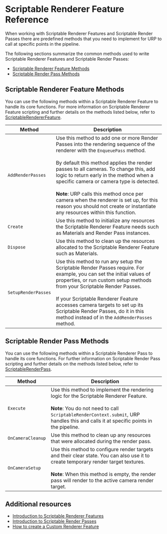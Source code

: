 # Scriptable Renderer Feature Reference

When working with Scriptable Renderer Features and Scriptable Render Passes there are predefined methods that you need to implement for URP to call at specific points in the pipeline.
 
The following sections summarize the common methods used to write Scriptable Renderer Features and Scriptable Render Passes:

* [Scriptable Renderer Feature Methods](#scriptable-renderer-feature-methods)
* [Scriptable Render Pass Methods](#scriptable-render-pass-methods)

## Scriptable Renderer Feature Methods

You can use the following methods within a Scriptable Renderer Feature to handle its core functions. For more information on Scriptable Renderer Feature scripting and further details on the methods listed below, refer to [ScriptableRendererFeature](xref:UnityEngine.Rendering.Universal.ScriptableRendererFeature).

| **Method** | **Description** |
| ---------- | --------------- |
| `AddRenderPasses` | Use this method to add one or more Render Passes into the rendering sequence of the renderer with the `EnqueuePass` method.<br/><br/>By default this method applies the render passes to all cameras. To change this, add logic to return early in the method when a specific camera or camera type is detected.<br/><br/>**Note**: URP calls this method once per camera when the renderer is set up, for this reason you should not create or instantiate any resources within this function. |
| `Create` | Use this method to initialize any resources the Scriptable Renderer Feature needs such as Materials and Render Pass instances. |
| `Dispose` | Use this method to clean up the resources allocated to the Scriptable Renderer Feature such as Materials. |
| `SetupRenderPasses` | Use this method to run any setup the Scriptable Render Passes require. For example, you can set the initial values of properties, or run custom setup methods from your Scriptable Render Passes.<br/><br/>If your Scriptable Renderer Feature accesses camera targets to set up its Scriptable Render Passes, do it in this method instead of in the `AddRenderPasses` method. |

## Scriptable Render Pass Methods

You can use the following methods within a Scriptable Renderer Pass to handle its core functions. For further information on Scriptable Render Pass scripting and further details on the methods listed below, refer to [ScriptableRenderPass](xref:UnityEngine.Rendering.Universal.ScriptableRenderPass).

| **Method** | **Description** |
| ---------- | --------------- |
| `Execute` | Use this method to implement the rendering logic for the Scriptable Renderer Feature.<br/><br/>**Note**: You do not need to call `ScriptableRenderContext.submit`, URP handles this and calls it at specific points in the pipeline. |
| `OnCameraCleanup` | Use this method to clean up any resources that were allocated during the render pass. |
| `OnCameraSetup` | Use this method to configure render targets and their clear state. You can also use it to create temporary render target textures.<br/><br/>**Note**: When this method is empty, the render pass will render to the active camera render target. |

## Additional resources

* [Introduction to Scriptable Renderer Features](./intro-to-scriptable-renderer-features.md)
* [Introduction to Scriptable Render Passes](intro-to-scriptable-renderer-features.md)
* [How to create a Custom Renderer Feature](../create-custom-renderer-feature.md)
